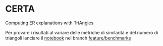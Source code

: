 CERTA
=======

Computing ER explanations with TriAngles

Per provare i risultati al variare delle metriche di similarità e del numero di triangoli lanciare il [notebook](https://github.com/Progetto-Agiw/certa/blob/feature/benchmarks/metrics-benchmark.ipynb) nel branch [feature/benchmarks](https://github.com/Progetto-Agiw/certa/tree/feature/benchmarks)
